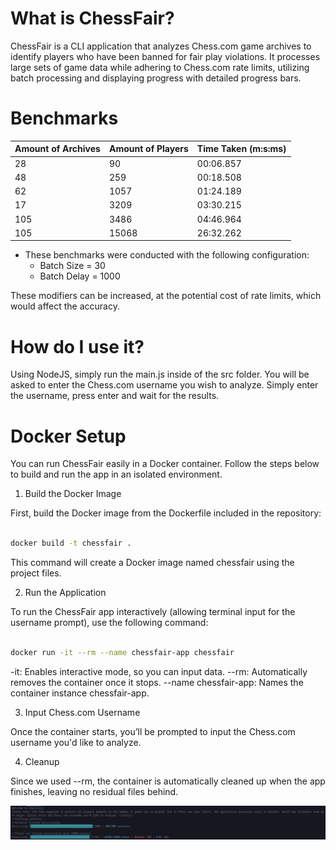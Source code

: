 # What is ChessFair?

ChessFair is a CLI application that analyzes Chess.com game archives to identify players who have been banned for fair play violations. It processes large sets of game data while adhering to Chess.com rate limits, utilizing batch processing and displaying progress with detailed progress bars.

# Benchmarks

| Amount of Archives       | Amount of Players     | Time Taken (m:s:ms) |
|--------------------------|-----------------------|---------------------|
| 28                       | 90                    | 00:06.857           |
| 48                       | 259                   | 00:18.508           |
| 62                       | 1057                  | 01:24.189           |
| 17                       | 3209                  | 03:30.215           |
| 105                      | 3486                  | 04:46.964           |
| 105                      | 15068                 | 26:32.262           |

* These benchmarks were conducted with the following configuration:
    - Batch Size  = 30
    - Batch Delay = 1000

These modifiers can be increased, at the potential cost of rate limits, which would affect the accuracy.

# How do I use it?

Using NodeJS, simply run the main.js inside of the src folder. You will be asked to enter the Chess.com username you wish to analyze. Simply enter the username, press enter and wait for the results.

# Docker Setup

You can run ChessFair easily in a Docker container. Follow the steps below to build and run the app in an isolated environment.

1. Build the Docker Image

First, build the Docker image from the Dockerfile included in the repository:

```bash

docker build -t chessfair .

```

This command will create a Docker image named chessfair using the project files.

2. Run the Application

To run the ChessFair app interactively (allowing terminal input for the username prompt), use the following command:

```bash

docker run -it --rm --name chessfair-app chessfair

```
-it: Enables interactive mode, so you can input data.
--rm: Automatically removes the container once it stops.
--name chessfair-app: Names the container instance chessfair-app.

3. Input Chess.com Username

Once the container starts, you’ll be prompted to input the Chess.com username you'd like to analyze.

4. Cleanup

Since we used --rm, the container is automatically cleaned up when the app finishes, leaving no residual files behind.


![ChessFair Demo Image](assets/demo.jpg)

